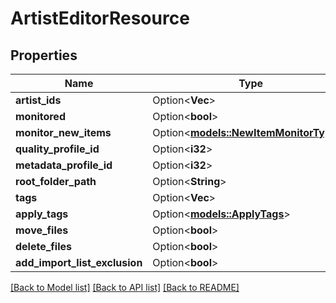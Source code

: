 # ArtistEditorResource

## Properties

Name | Type | Description | Notes
------------ | ------------- | ------------- | -------------
**artist_ids** | Option<**Vec<i32>**> |  | [optional]
**monitored** | Option<**bool**> |  | [optional]
**monitor_new_items** | Option<[**models::NewItemMonitorTypes**](NewItemMonitorTypes.md)> |  | [optional]
**quality_profile_id** | Option<**i32**> |  | [optional]
**metadata_profile_id** | Option<**i32**> |  | [optional]
**root_folder_path** | Option<**String**> |  | [optional]
**tags** | Option<**Vec<i32>**> |  | [optional]
**apply_tags** | Option<[**models::ApplyTags**](ApplyTags.md)> |  | [optional]
**move_files** | Option<**bool**> |  | [optional]
**delete_files** | Option<**bool**> |  | [optional]
**add_import_list_exclusion** | Option<**bool**> |  | [optional]

[[Back to Model list]](../README.md#documentation-for-models) [[Back to API list]](../README.md#documentation-for-api-endpoints) [[Back to README]](../README.md)


